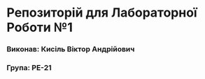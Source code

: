 <h1>Репозиторій для Лабораторної Роботи №1</h1>
<h3>Виконав: Кисіль Віктор Андрійович<h3>
<h3>Група: РЕ-21<h3>
